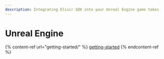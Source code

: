 ```yaml
---
description: Integrating Elixir SDK into your Unreal Engine game takes just a few minutes!
---
```


# Unreal Engine

{% content-ref url="getting-started/" %}
[getting-started](getting-started/)
{% endcontent-ref %}
